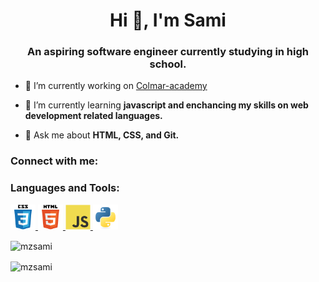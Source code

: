 <h1 align="center">Hi 👋, I'm Sami</h1>
<h3 align="center">An aspiring software engineer currently studying in high school.</h3>

- 🔭 I’m currently working on [Colmar-academy](https://github.com/mzsami/Colmar-Academy)

- 🌱 I’m currently learning **javascript and enchancing my skills on web development related languages.**

- 💬 Ask me about **HTML, CSS, and Git.**

<h3 align="left">Connect with me:</h3>
<p align="left">
</p>

<h3 align="left">Languages and Tools:</h3>
<p align="left"> <a href="https://www.w3schools.com/css/" target="_blank" rel="noreferrer"> <img src="https://raw.githubusercontent.com/devicons/devicon/master/icons/css3/css3-original-wordmark.svg" alt="css3" width="40" height="40"/> </a> <a href="https://www.w3.org/html/" target="_blank" rel="noreferrer"> <img src="https://raw.githubusercontent.com/devicons/devicon/master/icons/html5/html5-original-wordmark.svg" alt="html5" width="40" height="40"/> </a> <a href="https://developer.mozilla.org/en-US/docs/Web/JavaScript" target="_blank" rel="noreferrer"> <img src="https://raw.githubusercontent.com/devicons/devicon/master/icons/javascript/javascript-original.svg" alt="javascript" width="40" height="40"/> </a> <a href="https://www.python.org" target="_blank" rel="noreferrer"> <img src="https://raw.githubusercontent.com/devicons/devicon/master/icons/python/python-original.svg" alt="python" width="40" height="40"/> </a> </p>

<p><img align="center" src="https://github-readme-stats.vercel.app/api/top-langs?username=mzsami&show_icons=true&theme=highcontrast&locale=en&layout=compact" alt="mzsami" /></p>

<p><img align="center" src="https://github-readme-streak-stats.herokuapp.com/?user=mzsami&theme=highcontrast" alt="mzsami" /></p>
